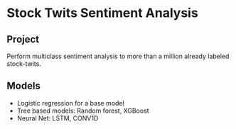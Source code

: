 # Stock Twits Sentiment Analysis

## Project
Perform multiclass sentiment analysis to more than a million already labeled stock-twits.


## Models
- Logistic regression for a base model
- Tree based models: Random forest, XGBoost
- Neural Net: LSTM, CONV1D

